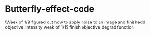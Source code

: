 # Butterfly-effect-code
\Week of 1/8 figured out how to apply noise to an image and finishedd objective_intensity
week of 1/15 finish objective_degrad function
